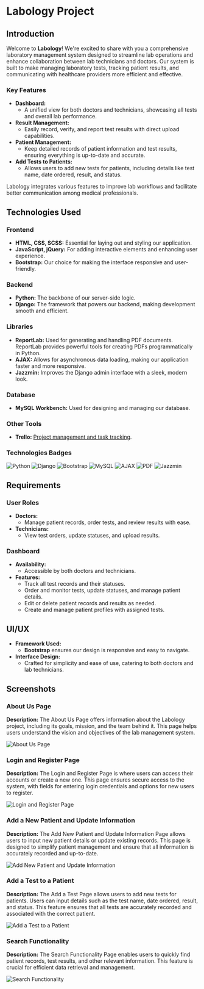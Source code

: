 <p align="center">
  <h1>Labology Project</h1>
</p>

## Introduction

Welcome to **Labology**! We're excited to share with you a comprehensive laboratory management system designed to streamline lab operations and enhance collaboration between lab technicians and doctors. Our system is built to make managing laboratory tests, tracking patient results, and communicating with healthcare providers more efficient and effective.

### Key Features

- **Dashboard:** 
  - A unified view for both doctors and technicians, showcasing all tests and overall lab performance.
- **Result Management:** 
  - Easily record, verify, and report test results with direct upload capabilities.
- **Patient Management:** 
  - Keep detailed records of patient information and test results, ensuring everything is up-to-date and accurate.
- **Add Tests to Patients:** 
  - Allows users to add new tests for patients, including details like test name, date ordered, result, and status.

Labology integrates various features to improve lab workflows and facilitate better communication among medical professionals.

## Technologies Used

### Frontend
- **HTML, CSS, SCSS:** Essential for laying out and styling our application.
- **JavaScript, jQuery:** For adding interactive elements and enhancing user experience.
- **Bootstrap:** Our choice for making the interface responsive and user-friendly.

### Backend
- **Python:** The backbone of our server-side logic.
- **Django:** The framework that powers our backend, making development smooth and efficient.

### Libraries
- **ReportLab:** Used for generating and handling PDF documents. ReportLab provides powerful tools for creating PDFs programmatically in Python.
- **AJAX:** Allows for asynchronous data loading, making our application faster and more responsive.
- **Jazzmin:** Improves the Django admin interface with a sleek, modern look.

### Database
- **MySQL Workbench:** Used for designing and managing our database.

### Other Tools
- **Trello:** [Project management and task tracking](https://trello.com/your-board-link).

### Technologies Badges

![Python](https://img.shields.io/badge/python-%2337C7D0.svg?style=for-the-badge&logo=python&logoColor=white) ![Django](https://img.shields.io/badge/django-%23092E20.svg?style=for-the-badge&logo=django&logoColor=white) ![Bootstrap](https://img.shields.io/badge/bootstrap-%238511FA.svg?style=for-the-badge&logo=bootstrap&logoColor=white) ![MySQL](https://img.shields.io/badge/mysql-%2300f.svg?style=for-the-badge&logo=mysql&logoColor=white) ![AJAX](https://img.shields.io/badge/ajax-%23000000.svg?style=for-the-badge&logo=ajax&logoColor=white) ![PDF](https://img.shields.io/badge/pdf-%23E34F26.svg?style=for-the-badge&logo=pdf&logoColor=white) ![Jazzmin](https://img.shields.io/badge/jazzmin-%23000000.svg?style=for-the-badge&logo=jazzmin&logoColor=white)

## Requirements

### User Roles

- **Doctors:** 
  - Manage patient records, order tests, and review results with ease.
- **Technicians:** 
  - View test orders, update statuses, and upload results.

### Dashboard

- **Availability:** 
  - Accessible by both doctors and technicians.
- **Features:** 
  - Track all test records and their statuses.
  - Order and monitor tests, update statuses, and manage patient details.
  - Edit or delete patient records and results as needed.
  - Create and manage patient profiles with assigned tests.

## UI/UX

- **Framework Used:** 
  - **Bootstrap** ensures our design is responsive and easy to navigate.
- **Interface Design:** 
  - Crafted for simplicity and ease of use, catering to both doctors and lab technicians.

## Screenshots

### About Us Page

**Description:**
The About Us Page offers information about the Labology project, including its goals, mission, and the team behind it. This page helps users understand the vision and objectives of the lab management system.

![About Us Page](path/to/about-us-page-screenshot.png)

### Login and Register Page

**Description:**
The Login and Register Page is where users can access their accounts or create a new one. This page ensures secure access to the system, with fields for entering login credentials and options for new users to register.

![Login and Register Page](path/to/login-register-page-screenshot.png)

### Add a New Patient and Update Information

**Description:**
The Add New Patient and Update Information Page allows users to input new patient details or update existing records. This page is designed to simplify patient management and ensure that all information is accurately recorded and up-to-date.

![Add New Patient and Update Information](path/to/add-update-patient-page-screenshot.png)

### Add a Test to a Patient

**Description:**
The Add a Test Page allows users to add new tests for patients. Users can input details such as the test name, date ordered, result, and status. This feature ensures that all tests are accurately recorded and associated with the correct patient.

![Add a Test to a Patient](path/to/add-test-page-screenshot.png)

### Search Functionality

**Description:**
The Search Functionality Page enables users to quickly find patient records, test results, and other relevant information. This feature is crucial for efficient data retrieval and management.

![Search Functionality](path/to/search-functionality-screenshot.png)


